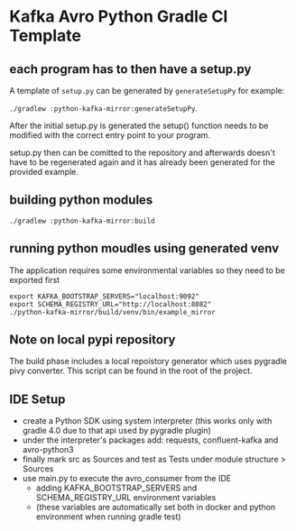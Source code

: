 # Kafka Avro Python Gradle CI Template

## each program has to then have a setup.py

A template of `setup.py` can be generated by `generateSetupPy` for example:

 `./gradlew :python-kafka-mirror:generateSetupPy`.

After the initial setup.py is generated the setup() function needs to be modified with the correct entry point
to your program.

setup.py then can be comitted to the repository and afterwards doesn't have to be regenerated again and it has
already been generated for the provided example.


## building python modules

    ./gradlew :python-kafka-mirror:build

## running python moudles using generated venv

The application requires some environmental variables so they need to be exported first

    export KAFKA_BOOTSTRAP_SERVERS="localhost:9092"
    export SCHEMA_REGISTRY_URL="http://localhost:8082"
    ./python-kafka-mirror/build/venv/bin/example_mirror


## Note on local pypi repository

The build phase includes a local repoistory generator which uses pygradle pivy converter. This script can be found
in the root of the project.


## IDE Setup

- create a Python SDK using system interpreter (this works only with gradle 4.0 due to that api used by pygradle plugin)
- under the interpreter's packages add: requests, confluent-kafka and avro-python3
- finally mark src as Sources and test as Tests under module structure > Sources
- use main.py to execute the avro_consumer from the IDE 
    - adding KAFKA_BOOTSTRAP_SERVERS and SCHEMA_REGISTRY_URL environment variables
    - (these variables are automatically set both in docker and python environment when running gradle test)